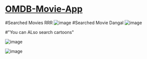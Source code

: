 # [OMDB-Movie-App](https://chandan-mourya-movieapp.netlify.app/)

#Searched Movies RRR
![image](https://user-images.githubusercontent.com/43124877/163721928-5c5f7c17-439f-4a0a-97e9-e4cc30b50208.png)
#Searched Movie  Dangal
![image](https://user-images.githubusercontent.com/43124877/163721958-67803542-a799-47e3-8dc8-f5cec88904be.png)

#"You can ALso search cartoons"

![image](https://user-images.githubusercontent.com/43124877/163722044-f151a751-1253-4c87-9437-7449acb1261d.png)


![image](https://user-images.githubusercontent.com/43124877/163721916-b976a579-1dcb-4ff6-9626-f4b0a111751e.png)



